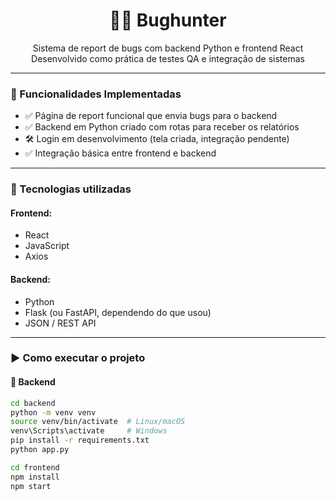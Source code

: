 <h1 align="center">🕵️‍♂️ Bughunter</h1>

<p align="center">
  Sistema de report de bugs com backend Python e frontend React<br>
  Desenvolvido como prática de testes QA e integração de sistemas
</p>

---

### 🚀 Funcionalidades Implementadas

- ✅ Página de report funcional que envia bugs para o backend
- ✅ Backend em Python criado com rotas para receber os relatórios
- 🛠️ Login em desenvolvimento (tela criada, integração pendente)
- ✅ Integração básica entre frontend e backend

---

### 🧰 Tecnologias utilizadas

#### Frontend:
- React
- JavaScript
- Axios

#### Backend:
- Python
- Flask (ou FastAPI, dependendo do que usou)
- JSON / REST API

---

### ▶️ Como executar o projeto

#### 🔧 Backend

```bash
cd backend
python -m venv venv
source venv/bin/activate  # Linux/macOS
venv\Scripts\activate     # Windows
pip install -r requirements.txt
python app.py

cd frontend
npm install
npm start
